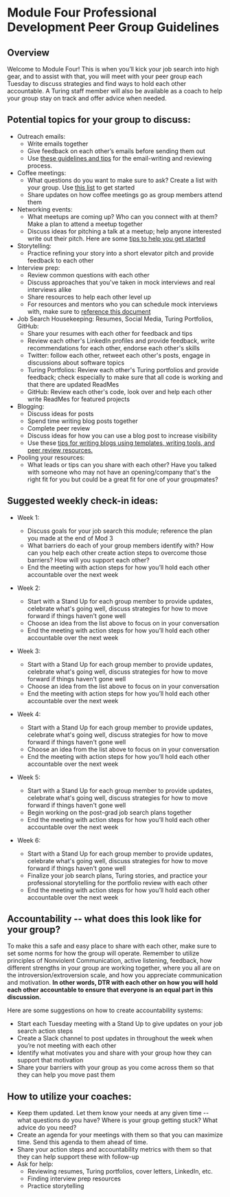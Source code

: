 # Module Four Professional Development Peer Group Guidelines

## Overview
Welcome to Module Four! This is when you’ll kick your job search into high gear, and to assist with that, you will meet with your peer group each Tuesday to discuss strategies and find ways to hold each other accountable. A Turing staff member will also be available as a coach to help your group stay on track and offer advice when needed. 

## Potential topics for your group to discuss:
* Outreach emails: 
   * Write emails together 
   * Give feedback on each other’s emails before sending them out
   * Use [these guidelines and tips](https://github.com/turingschool/career-development-curriculum/blob/master/module_four/cold_outreach_guidelines.md) for the email-writing and reviewing process. 
* Coffee meetings: 
   * What questions do you want to make sure to ask? Create a list with your group. Use [this list](https://github.com/turingschool/career-development-curriculum/blob/master/module_four/research_conversation_questions.md) to get started
   * Share updates on how coffee meetings go as group members attend them
* Networking events: 
   * What meetups are coming up? Who can you connect with at them? Make a plan to attend a meetup together
   * Discuss ideas for pitching a talk at a meetup; help anyone interested write out their pitch. Here are some [tips to help you get started](https://github.com/turingschool/career-development-curriculum/blob/master/module_four/meetup_involvement_guidelines.md)
* Storytelling: 
   * Practice refining your story into a short elevator pitch and provide feedback to each other 
* Interview prep: 
    * Review common questions with each other
    * Discuss approaches that you've taken in mock interviews and real interviews alike
    * Share resources to help each other level up
    * For resources and mentors who you can schedule mock interviews with, make sure to [reference this document](https://github.com/turingschool/career-development-curriculum/blob/master/module_three/technical_interview_prep_resources.md)
* Job Search Housekeeping: Resumes, Social Media, Turing Portfolios, GitHub:
    * Share your resumes with each other for feedback and tips
    * Review each other's LinkedIn profiles and provide feedback, write recommendations for each other, endorse each other's skills
    * Twitter: follow each other, retweet each other's posts, engage in discussions about software topics
    * Turing Portfolios: Review each other's Turing portfolios and provide feedback; check especially to make sure that all code is working and that there are updated ReadMes
    * GitHub: Review each other's code, look over and help each other write ReadMes for featured projects
* Blogging: 
    * Discuss ideas for posts
    * Spend time writing blog posts together
    * Complete peer review
    * Discuss ideas for how you can use a blog post to increase visibility
    * Use these [tips for writing blogs using templates, writing tools, and peer review resources.](https://github.com/turingschool/career-development-curriculum/blob/master/module_four/blogging_tips.md) 
* Pooling your resources: 
    * What leads or tips can you share with each other? Have you talked with someone who may not have an opening/company that's the right fit for you but could be a great fit for one of your groupmates?

## Suggested weekly check-in ideas:
* Week 1: 
    * Discuss goals for your job search this module; reference the plan you made at the end of Mod 3
    * What barriers do each of your group members identify with? How can you help each other create action steps to overcome those barriers? How will you support each other? 
    * End the meeting with action steps for how you’ll hold each other accountable over the next week

* Week 2:
    * Start with a Stand Up for each group member to provide updates, celebrate what's going well, discuss strategies for how to move forward if things haven't gone well
    * Choose an idea from the list above to focus on in your conversation
    * End the meeting with action steps for how you’ll hold each other accountable over the next week

* Week 3:
    * Start with a Stand Up for each group member to provide updates, celebrate what's going well, discuss strategies for how to move forward if things haven't gone well
    * Choose an idea from the list above to focus on in your conversation
    * End the meeting with action steps for how you’ll hold each other accountable over the next week

* Week 4: 
    * Start with a Stand Up for each group member to provide updates, celebrate what's going well, discuss strategies for how to move forward if things haven't gone well
    * Choose an idea from the list above to focus on in your conversation
    * End the meeting with action steps for how you’ll hold each other accountable over the next week

* Week 5:
  * Start with a Stand Up for each group member to provide updates, celebrate what's going well, discuss strategies for how to move forward if things haven't gone well
  * Begin working on the post-grad job search plans together
  * End the meeting with action steps for how you’ll hold each other accountable over the next week

* Week 6:
   * Start with a Stand Up for each group member to provide updates, celebrate what's going well, discuss strategies for how to move forward if things haven't gone well
  * Finalize your job search plans, Turing stories, and practice your professional storytelling for the portfolio review with each other
  * End the meeting with action steps for how you’ll hold each other accountable over the next week

## Accountability -- what does this look like for your group? 
To make this a safe and easy place to share with each other, make sure to set some norms for how the group will operate. Remember to utilize principles of Nonviolent Communication, active listening, feedback, how different strengths in your group are working together, where you all are on the introversion/extroversion scale, and how you appreciate communication and motivation. **In other words, DTR with each other on how you will hold each other accountable to ensure that everyone is an equal part in this discussion.**

Here are some suggestions on how to create accountability systems:
* Start each Tuesday meeting with a Stand Up to give updates on your job search action steps
* Create a Slack channel to post updates in throughout the week when you’re not meeting with each other
* Identify what motivates you and share with your group how they can support that motivation
* Share your barriers with your group as you come across them so that they can help you move past them

## How to utilize your coaches:
* Keep them updated. Let them know your needs at any given time -- what questions do you have? Where is your group getting stuck? What advice do you need?
* Create an agenda for your meetings with them so that you can maximize time. Send this agenda to them ahead of time.
* Share your action steps and accountability metrics with them so that they can help support these with follow-up
* Ask for help:
    * Reviewing resumes, Turing portfolios, cover letters, LinkedIn, etc.
    * Finding interview prep resources
    * Practice storytelling
